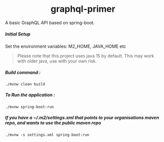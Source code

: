 <h1 align="center">
    graphql-primer
</h1>

A basic GraphQL API based on spring-boot.

##### Initial Setup
Set the environment variables: 
M2_HOME, JAVA_HOME etc

> Please note that this project uses java 15 by default. This may work with older java, use with your own risk.


##### Build command :
`./mvnw clean build`

##### To Run the application :
`./mvnw spring-boot:run`

##### If you have a ~/.m2/settings.xml that points to your organisations maven repo, and wants to use the public maven repo
`./mvnw -s settings.xml spring-boot:run`




